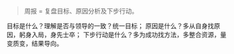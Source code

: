 

> 周报 = 复盘目标、原因分析及下步行动。

目标是什么？理解是否与领导的一致？统一目标；
原因是什么？多从自身找原因，躬身入局，身先士卒；
下步行动是什么？多为成功找方法，多整合资源，量变质变，结果导向。

